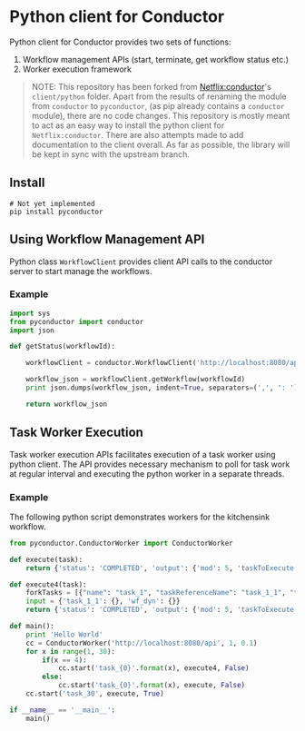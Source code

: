 # Python client for Conductor
Python client for Conductor provides two sets of functions:

1. Workflow management APIs (start, terminate, get workflow status etc.)
2. Worker execution framework

> NOTE: This repository has been forked from [Netflix:conductor](https://github.com/Netflix/conductor)'s
> `client/python` folder. Apart from the results of renaming the module from `conductor` to `pyconductor`,
> (as pip already contains a `conductor` module), there are no code changes. This repository is mostly meant
> to act as an easy way to install the python client for `Netflix:conductor`. There are also attempts made
> to add documentation to the client overall. As far as possible, the library will be kept in sync with
> the upstream branch.

## Install

```shell
# Not yet implemented
pip install pyconductor
```

## Using Workflow Management API
Python class ```WorkflowClient``` provides client API calls to the conductor server to start manage the workflows.

### Example

```python
import sys
from pyconductor import conductor
import json

def getStatus(workflowId):

	workflowClient = conductor.WorkflowClient('http://localhost:8080/api')

	workflow_json = workflowClient.getWorkflow(workflowId)
	print json.dumps(workflow_json, indent=True, separators=(',', ': '))

	return workflow_json

```

## Task Worker Execution
Task worker execution APIs facilitates execution of a task worker using python client.
The API provides necessary mechanism to poll for task work at regular interval and executing the python worker in a separate threads.

### Example
The following python script demonstrates workers for the kitchensink workflow.

```python
from pyconductor.ConductorWorker import ConductorWorker

def execute(task):
	return {'status': 'COMPLETED', 'output': {'mod': 5, 'taskToExecute': 'task_1', 'oddEven': 0}}

def execute4(task):
	forkTasks = [{"name": "task_1", "taskReferenceName": "task_1_1", "type": "SIMPLE"},{"name": "sub_workflow_4", "taskReferenceName": "wf_dyn", "type": "SUB_WORKFLOW", "subWorkflowParam": {"name": "sub_flow_1"}}];
	input = {'task_1_1': {}, 'wf_dyn': {}}
	return {'status': 'COMPLETED', 'output': {'mod': 5, 'taskToExecute': 'task_1', 'oddEven': 0, 'dynamicTasks': forkTasks, 'inputs': input}}

def main():
	print 'Hello World'
	cc = ConductorWorker('http://localhost:8080/api', 1, 0.1)
	for x in range(1, 30):
		if(x == 4):
			cc.start('task_{0}'.format(x), execute4, False)
		else:
			cc.start('task_{0}'.format(x), execute, False)
	cc.start('task_30', execute, True)

if __name__ == '__main__':
    main()
```
